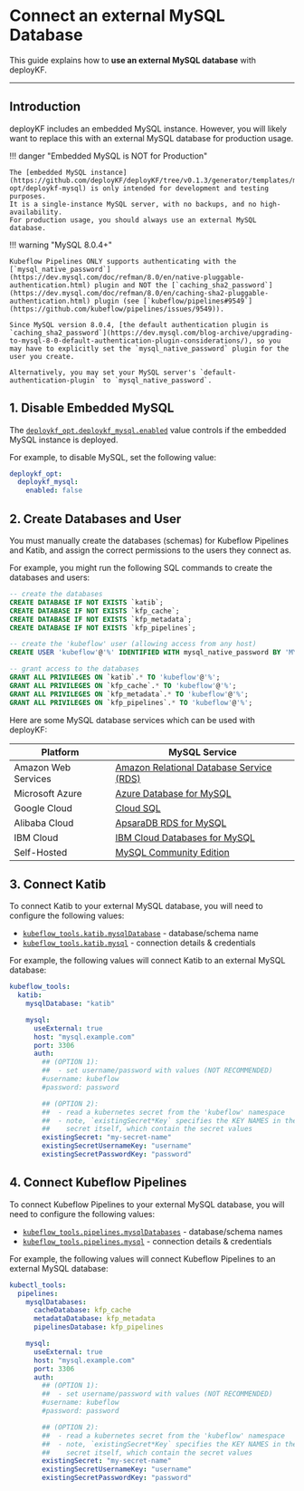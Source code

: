 # Connect an external MySQL Database

This guide explains how to __use an external MySQL database__ with deployKF.

---

## Introduction

deployKF includes an embedded MySQL instance.
However, you will likely want to replace this with an external MySQL database for production usage.

!!! danger "Embedded MySQL is NOT for Production"

    The [embedded MySQL instance](https://github.com/deployKF/deployKF/tree/v0.1.3/generator/templates/manifests/deploykf-opt/deploykf-mysql) is only intended for development and testing purposes.
    It is a single-instance MySQL server, with no backups, and no high-availability.
    For production usage, you should always use an external MySQL database.

!!! warning "MySQL 8.0.4+"

    Kubeflow Pipelines ONLY supports authenticating with the [`mysql_native_password`](https://dev.mysql.com/doc/refman/8.0/en/native-pluggable-authentication.html) plugin and NOT the [`caching_sha2_password`](https://dev.mysql.com/doc/refman/8.0/en/caching-sha2-pluggable-authentication.html) plugin (see [`kubeflow/pipelines#9549`](https://github.com/kubeflow/pipelines/issues/9549)).

    Since MySQL version 8.0.4, [the default authentication plugin is `caching_sha2_password`](https://dev.mysql.com/blog-archive/upgrading-to-mysql-8-0-default-authentication-plugin-considerations/), so you may have to explicitly set the `mysql_native_password` plugin for the user you create. 
    
    Alternatively, you may set your MySQL server's `default-authentication-plugin` to `mysql_native_password`.

## 1. Disable Embedded MySQL

The [`deploykf_opt.deploykf_mysql.enabled`](https://github.com/deployKF/deployKF/blob/v0.1.1/generator/default_values.yaml#L993) value controls if the embedded MySQL instance is deployed.

For example, to disable MySQL, set the following value:

```yaml
deploykf_opt:
  deploykf_mysql:
    enabled: false
```

## 2. Create Databases and User

You must manually create the databases (schemas) for Kubeflow Pipelines and Katib, and assign the correct permissions to the users they connect as.

For example, you might run the following SQL commands to create the databases and users:

```sql
-- create the databases
CREATE DATABASE IF NOT EXISTS `katib`;
CREATE DATABASE IF NOT EXISTS `kfp_cache`;
CREATE DATABASE IF NOT EXISTS `kfp_metadata`;
CREATE DATABASE IF NOT EXISTS `kfp_pipelines`;

-- create the 'kubeflow' user (allowing access from any host)
CREATE USER 'kubeflow'@'%' IDENTIFIED WITH mysql_native_password BY 'MY_PASSWORD';

-- grant access to the databases
GRANT ALL PRIVILEGES ON `katib`.* TO 'kubeflow'@'%';
GRANT ALL PRIVILEGES ON `kfp_cache`.* TO 'kubeflow'@'%';
GRANT ALL PRIVILEGES ON `kfp_metadata`.* TO 'kubeflow'@'%';
GRANT ALL PRIVILEGES ON `kfp_pipelines`.* TO 'kubeflow'@'%';
```

Here are some MySQL database services which can be used with deployKF:

Platform | MySQL Service
--- | ---
Amazon Web Services | [Amazon Relational Database Service (RDS)](https://aws.amazon.com/rds/)
Microsoft Azure | [Azure Database for MySQL](https://azure.microsoft.com/en-us/services/mysql/)
Google Cloud | [Cloud SQL](https://cloud.google.com/sql)
Alibaba Cloud | [ApsaraDB RDS for MySQL](https://www.alibabacloud.com/product/apsaradb-for-rds-mysql)
IBM Cloud | [IBM Cloud Databases for MySQL](https://www.ibm.com/cloud/databases-for-mysql)
Self-Hosted | [MySQL Community Edition](https://www.mysql.com/products/community/)

## 3. Connect Katib

To connect Katib to your external MySQL database, you will need to configure the following values:

- [`kubeflow_tools.katib.mysqlDatabase`](https://github.com/deployKF/deployKF/blob/v0.1.3/generator/default_values.yaml#L1306-L1308) - database/schema name
- [`kubeflow_tools.katib.mysql`](https://github.com/deployKF/deployKF/blob/v0.1.3/generator/default_values.yaml#L1290-L1304) - connection details & credentials

For example, the following values will connect Katib to an external MySQL database:

```yaml
kubeflow_tools:
  katib:
    mysqlDatabase: "katib"

    mysql:
      useExternal: true
      host: "mysql.example.com"
      port: 3306
      auth:
        ## (OPTION 1):
        ##  - set username/password with values (NOT RECOMMENDED)
        #username: kubeflow
        #password: password

        ## (OPTION 2):
        ##  - read a kubernetes secret from the 'kubeflow' namespace
        ##  - note, `existingSecret*Key` specifies the KEY NAMES in the 
        ##    secret itself, which contain the secret values
        existingSecret: "my-secret-name"
        existingSecretUsernameKey: "username"
        existingSecretPasswordKey: "password"
```


## 4. Connect Kubeflow Pipelines

To connect Kubeflow Pipelines to your external MySQL database, you will need to configure the following values:

- [`kubeflow_tools.pipelines.mysqlDatabases`](https://github.com/deployKF/deployKF/blob/v0.1.3/generator/default_values.yaml#L1775-L1780) - database/schema names
- [`kubeflow_tools.pipelines.mysql`](https://github.com/deployKF/deployKF/blob/v0.1.3/generator/default_values.yaml#L1759-L1773) - connection details & credentials

For example, the following values will connect Kubeflow Pipelines to an external MySQL database:

```yaml
kubectl_tools:
  pipelines:
    mysqlDatabases:
      cacheDatabase: kfp_cache
      metadataDatabase: kfp_metadata
      pipelinesDatabase: kfp_pipelines

    mysql:
      useExternal: true
      host: "mysql.example.com"
      port: 3306
      auth:
        ## (OPTION 1):
        ##  - set username/password with values (NOT RECOMMENDED)
        #username: kubeflow
        #password: password

        ## (OPTION 2):
        ##  - read a kubernetes secret from the 'kubeflow' namespace
        ##  - note, `existingSecret*Key` specifies the KEY NAMES in the 
        ##    secret itself, which contain the secret values
        existingSecret: "my-secret-name"
        existingSecretUsernameKey: "username"
        existingSecretPasswordKey: "password"
```